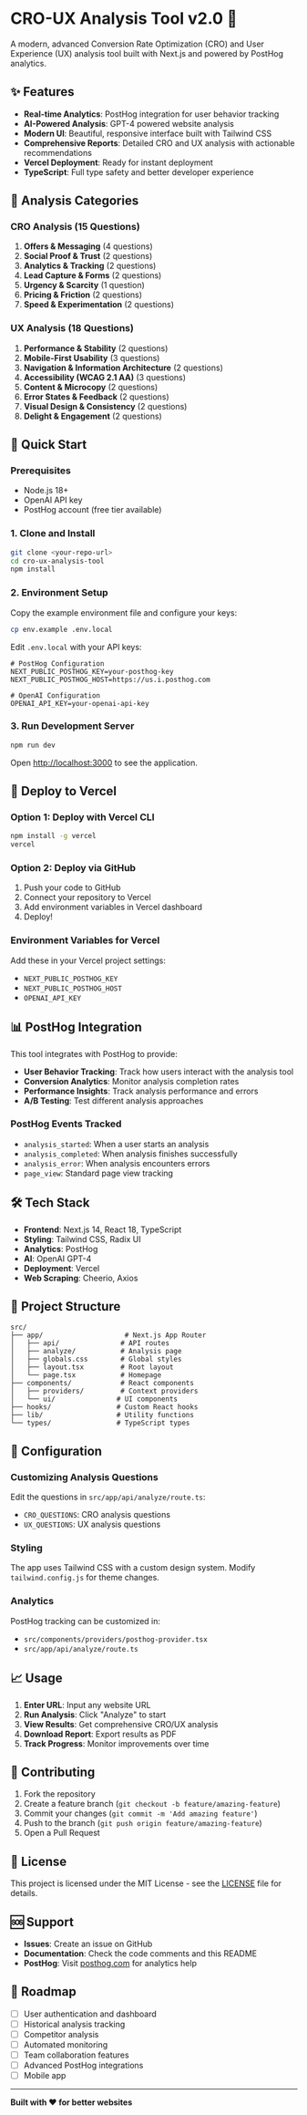 # CRO-UX Analysis Tool v2.0 🚀

A modern, advanced Conversion Rate Optimization (CRO) and User Experience (UX) analysis tool built with Next.js and powered by PostHog analytics.

## ✨ Features

- **Real-time Analytics**: PostHog integration for user behavior tracking
- **AI-Powered Analysis**: GPT-4 powered website analysis
- **Modern UI**: Beautiful, responsive interface built with Tailwind CSS
- **Comprehensive Reports**: Detailed CRO and UX analysis with actionable recommendations
- **Vercel Deployment**: Ready for instant deployment
- **TypeScript**: Full type safety and better developer experience

## 🎯 Analysis Categories

### CRO Analysis (15 Questions)
1. **Offers & Messaging** (4 questions)
2. **Social Proof & Trust** (2 questions)
3. **Analytics & Tracking** (2 questions)
4. **Lead Capture & Forms** (2 questions)
5. **Urgency & Scarcity** (1 question)
6. **Pricing & Friction** (2 questions)
7. **Speed & Experimentation** (2 questions)

### UX Analysis (18 Questions)
1. **Performance & Stability** (2 questions)
2. **Mobile-First Usability** (3 questions)
3. **Navigation & Information Architecture** (2 questions)
4. **Accessibility (WCAG 2.1 AA)** (3 questions)
5. **Content & Microcopy** (2 questions)
6. **Error States & Feedback** (2 questions)
7. **Visual Design & Consistency** (2 questions)
8. **Delight & Engagement** (2 questions)

## 🚀 Quick Start

### Prerequisites
- Node.js 18+ 
- OpenAI API key
- PostHog account (free tier available)

### 1. Clone and Install
```bash
git clone <your-repo-url>
cd cro-ux-analysis-tool
npm install
```

### 2. Environment Setup
Copy the example environment file and configure your keys:
```bash
cp env.example .env.local
```

Edit `.env.local` with your API keys:
```env
# PostHog Configuration
NEXT_PUBLIC_POSTHOG_KEY=your-posthog-key
NEXT_PUBLIC_POSTHOG_HOST=https://us.i.posthog.com

# OpenAI Configuration
OPENAI_API_KEY=your-openai-api-key
```

### 3. Run Development Server
```bash
npm run dev
```

Open [http://localhost:3000](http://localhost:3000) to see the application.

## 🚀 Deploy to Vercel

### Option 1: Deploy with Vercel CLI
```bash
npm install -g vercel
vercel
```

### Option 2: Deploy via GitHub
1. Push your code to GitHub
2. Connect your repository to Vercel
3. Add environment variables in Vercel dashboard
4. Deploy!

### Environment Variables for Vercel
Add these in your Vercel project settings:
- `NEXT_PUBLIC_POSTHOG_KEY`
- `NEXT_PUBLIC_POSTHOG_HOST`
- `OPENAI_API_KEY`

## 📊 PostHog Integration

This tool integrates with PostHog to provide:
- **User Behavior Tracking**: Track how users interact with the analysis tool
- **Conversion Analytics**: Monitor analysis completion rates
- **Performance Insights**: Track analysis performance and errors
- **A/B Testing**: Test different analysis approaches

### PostHog Events Tracked
- `analysis_started`: When a user starts an analysis
- `analysis_completed`: When analysis finishes successfully
- `analysis_error`: When analysis encounters errors
- `page_view`: Standard page view tracking

## 🛠️ Tech Stack

- **Frontend**: Next.js 14, React 18, TypeScript
- **Styling**: Tailwind CSS, Radix UI
- **Analytics**: PostHog
- **AI**: OpenAI GPT-4
- **Deployment**: Vercel
- **Web Scraping**: Cheerio, Axios

## 📁 Project Structure

```
src/
├── app/                    # Next.js App Router
│   ├── api/               # API routes
│   ├── analyze/           # Analysis page
│   ├── globals.css        # Global styles
│   ├── layout.tsx         # Root layout
│   └── page.tsx           # Homepage
├── components/            # React components
│   ├── providers/         # Context providers
│   └── ui/               # UI components
├── hooks/                # Custom React hooks
├── lib/                  # Utility functions
└── types/                # TypeScript types
```

## 🔧 Configuration

### Customizing Analysis Questions
Edit the questions in `src/app/api/analyze/route.ts`:
- `CRO_QUESTIONS`: CRO analysis questions
- `UX_QUESTIONS`: UX analysis questions

### Styling
The app uses Tailwind CSS with a custom design system. Modify `tailwind.config.js` for theme changes.

### Analytics
PostHog tracking can be customized in:
- `src/components/providers/posthog-provider.tsx`
- `src/app/api/analyze/route.ts`

## 📈 Usage

1. **Enter URL**: Input any website URL
2. **Run Analysis**: Click "Analyze" to start
3. **View Results**: Get comprehensive CRO/UX analysis
4. **Download Report**: Export results as PDF
5. **Track Progress**: Monitor improvements over time

## 🤝 Contributing

1. Fork the repository
2. Create a feature branch (`git checkout -b feature/amazing-feature`)
3. Commit your changes (`git commit -m 'Add amazing feature'`)
4. Push to the branch (`git push origin feature/amazing-feature`)
5. Open a Pull Request

## 📝 License

This project is licensed under the MIT License - see the [LICENSE](LICENSE) file for details.

## 🆘 Support

- **Issues**: Create an issue on GitHub
- **Documentation**: Check the code comments and this README
- **PostHog**: Visit [posthog.com](https://posthog.com) for analytics help

## 🔮 Roadmap

- [ ] User authentication and dashboard
- [ ] Historical analysis tracking
- [ ] Competitor analysis
- [ ] Automated monitoring
- [ ] Team collaboration features
- [ ] Advanced PostHog integrations
- [ ] Mobile app

---

**Built with ❤️ for better websites**
